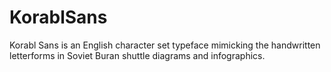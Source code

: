 # KorablSans
Korabl Sans is an English character set typeface mimicking the handwritten letterforms in Soviet Buran shuttle diagrams and infographics.
